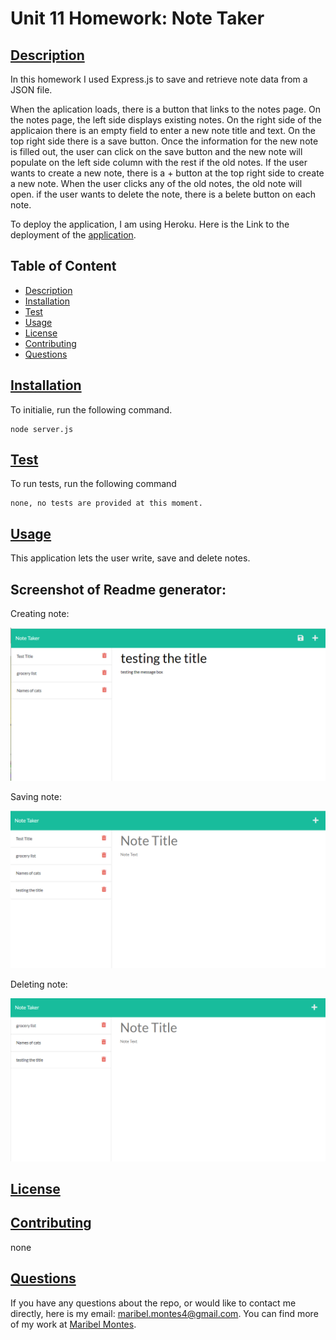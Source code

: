 
 

# Unit 11 Homework: Note Taker

## [Description](#description)

In this homework I used Express.js to save and retrieve note data from a JSON file. 

When the aplication loads, there is a button that links to the notes page. On the notes page, the left side displays existing notes. On the right side of the applicaion there is an empty field to enter a new note title and text. On the top right side there is a save button. Once the information for the new note is filled out, the user can click on the save button and the new note will populate on the left side column with the rest if the old notes. If the user wants to create a new note, there is  a + button at the top right side to create a new note. When the user clicks any of the old notes, the old note will open. if the user wants to delete the note, there is a belete button on each note.

To deploy the application, I am using Heroku. Here is the Link to the deployment of the [application](https://shrouded-eyrie-81862.herokuapp.com/).

## Table of Content

* [Description](#description)
* [Installation](#installation)
* [Test](#test)
* [Usage](#usage)
* [License](#license)
* [Contributing](#contributing)
* [Questions](#questions)

## [Installation](#installation)
To initialie, run the following command.

    node server.js

## [Test](#test)
To run tests, run the following command

    none, no tests are provided at this moment.

## [Usage](#usage)

This application lets the user write, save and delete notes. 

## Screenshot of Readme generator:
Creating note:

![image one of creating note](./screenshot/Screenshot1.png)

Saving note:

![image two of saving note](./screenshot/Screenshot2.png)

Deleting note:

![image three of deleting note](./screenshot/Screenshot3.png)

## [License](#license)

## [Contributing](#contributing)

none

## [Questions](#questions)

If you have any questions about the repo, or would like to contact me directly, 
here is my email: maribel.montes4@gmail.com. You can find more of my work at [Maribel Montes](https://github.com/MaryMD98).

